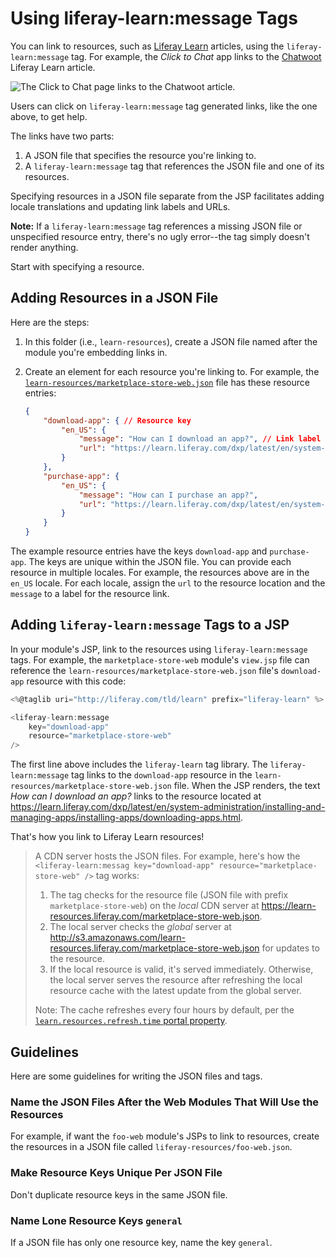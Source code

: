 # Using liferay-learn:message Tags

You can link to resources, such as [Liferay Learn](https://learn.liferay.com) articles, using the `liferay-learn:message` tag. For example, the *Click to Chat* app links to the [Chatwoot](https://learn.liferay.com/dxp/latest/en/site-building/personalizing-site-experience/enabling-automated-live-chat-systems/getting-a-chat-provider-account-id/chatwoot.html) Liferay Learn article.

![The Click to Chat page links to the Chatwoot article.](./images/01.png)

Users can click on `liferay-learn:message` tag generated links, like the one above, to get help.

The links have two parts:

1. A JSON file that specifies the resource you're linking to.
1. A `liferay-learn:message` tag that references the JSON file and one of its resources.

Specifying resources in a JSON file separate from the JSP facilitates adding locale translations and updating link labels and URLs.

**Note:** If a `liferay-learn:message` tag references a missing JSON file or unspecified resource entry, there's no ugly error--the tag simply doesn't render anything.

Start with specifying a resource.

## Adding Resources in a JSON File

Here are the steps:

1. In this folder (i.e., `learn-resources`), create a JSON file named after the module you're embedding links in.

1. Create an element for each resource you're linking to. For example, the [`learn-resources/marketplace-store-web.json`](https://github.com/liferay/liferay-portal/blob/master/learn-resources/marketplace-store-web.json) file has these resource entries:

	```json
	{
		"download-app": { // Resource key
			"en_US": {
				"message": "How can I download an app?", // Link label
				"url": "https://learn.liferay.com/dxp/latest/en/system-administration/installing-and-managing-apps/installing-apps/downloading-apps.html" // Resource URL
			}
		},
		"purchase-app": {
			"en_US": {
				"message": "How can I purchase an app?",
				"url": "https://learn.liferay.com/dxp/latest/en/system-administration/installing-and-managing-apps/getting-started/using-marketplace.html"
			}
		}
	}
	```

The example resource entries have the keys `download-app` and `purchase-app`. The keys are unique within the JSON file. You can provide each resource in multiple locales. For example, the resources above are in the `en_US` locale. For each locale, assign the `url` to the resource location and the `message` to a label for the resource link.

## Adding `liferay-learn:message` Tags to a JSP

In your module's JSP, link to the resources using `liferay-learn:message` tags. For example, the `marketplace-store-web` module's `view.jsp` file can reference the `learn-resources/marketplace-store-web.json` file's `download-app` resource with this code:

```javascript
<%@taglib uri="http://liferay.com/tld/learn" prefix="liferay-learn" %>

<liferay-learn:message
    key="download-app"
    resource="marketplace-store-web"
/>
```

The first line above includes the `liferay-learn` tag library. The `liferay-learn:message` tag links to the `download-app` resource in the `learn-resources/marketplace-store-web.json` file. When the JSP renders, the text *How can I download an app?* links to the resource located at <https://learn.liferay.com/dxp/latest/en/system-administration/installing-and-managing-apps/installing-apps/downloading-apps.html>.

That's how you link to Liferay Learn resources!

> A CDN server hosts the JSON files. For example, here's how the `<liferay-learn:messag key="download-app" resource="marketplace-store-web" />` tag works:
>
> 1. The tag checks for the resource file (JSON file with prefix `marketplace-store-web`) on the *local* CDN server at <https://learn-resources.liferay.com/marketplace-store-web.json>.
> 1. The local server checks the *global* server at <http://s3.amazonaws.com/learn-resources.liferay.com/marketplace-store-web.json> for updates to the resource.
> 1. If the local resource is valid, it's served immediately. Otherwise, the local server serves the resource after refreshing the local resource cache with the latest update from the global server.
>
> Note: The cache refreshes every four hours by default, per the [`learn.resources.refresh.time` portal property](../portal-impl/src/portal.properties).

## Guidelines

Here are some guidelines for writing the JSON files and tags.

### Name the JSON Files After the Web Modules That Will Use the Resources

For example, if want the `foo-web` module's JSPs to link to resources, create the resources in a JSON file called `liferay-resources/foo-web.json`.

### Make Resource Keys Unique Per JSON File

Don't duplicate resource keys in the same JSON file.

### Name Lone Resource Keys `general`

If a JSON file has only one resource key, name the key `general`.